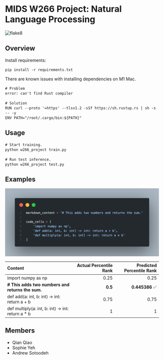 # MIDS W266 Project: Natural Language Processing

![flake8](https://github.com/sotoodaa-ucb/ucb_mids_w266_project/actions/workflows/flake8.yml/badge.svg)

## Overview
Install requirements:
```
pip install -r requirements.txt
```

There are known issues with installing dependencies on M1 Mac.
```
# Problem
error: can't find Rust compiler

# Solution
RUN curl --proto '=https' --tlsv1.2 -sSf https://sh.rustup.rs | sh -s -- -y
ENV PATH="/root/.cargo/bin:${PATH}"
```

## Usage
```
# Start training.
python w266_project train.py

# Run test inference.
python w266_project test.py
```


## Examples

![test](./res/example_1.png)

| Content                                           |   Actual Percentile Rank|   Predicted Percentile Rank |
|:--------------------------------------------------|------------------:|---------------------:|
| import numpy as np                                |              0.25 |             0.25     |
| **# This adds two numbers and returns the sum.**      |              **0.5**  |             **0.445386** ✅|
| def add(a: int, b: int) -> int: return a + b      |              0.75 |             0.75     |
| def multiply(a: int, b: int) -> int: return a * b |              1    |             1        |

## Members
- Qian Qiao
- Sophie Yeh
- Andrew Sotoodeh
